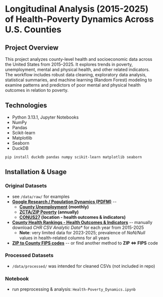 # Longitudinal Analysis (2015-2025) of Health-Poverty Dynamics Across U.S. Counties

## Project Overview

This project analyzes county-level health and socioeconomic data across the United States from 2015–2025. It explores trends in poverty, unemployment, mental and physical health, and other related indicators. The workflow includes robust data cleaning, exploratory data analysis, statistical summaries, and machine learning (Random Forest) modeling to examine patterns and predictors of poor mental and physical health outcomes in relation to poverty.


## Technologies
- Python 3.13.1, Jupyter Notebooks
- NumPy
- Pandas
- Scikit-learn
- Matplotlib
- Seaborn 
- DuckDB

```
pip install duckdb pandas numpy scikit-learn matplotlib seaborn
```

## Installation & Usage
### Original Datasets 
- see `/data/raw/` for examples
- **[Google Research / Population Dynamics (PDFM)](https://github.com/google-research/population-dynamics)** --
    + **[County Unemployment](https://github.com/google-research/population-dynamics/blob/master/data/benchmarks/county_unemployment.csv) (monthly)**
    + **[ZCTA/ZIP Poverty](https://github.com/google-research/population-dynamics/blob/master/data/benchmarks/zcta_poverty.csv) (annually)**
    + **[CONUS27](https://github.com/google-research/population-dynamics/blob/master/data/benchmarks/conus27.csv) (location - health outcomes & indicators)** 
- **[County Health Rankings - Health Outcomes & Indicators](https://www.countyhealthrankings.org/health-data/methodology-and-sources/data-documentation)** -- manually download *CHR CSV Analytic Data** for each year from 2015-2025
    + **Note**: very limited data for 2023-2025; prevalence of *NaN/Null* values in health-related columns for all years
- **[ZIP to County FIPS codes](https://rowzero.io/workbook/8DBEAEC93C53EF406AFD4543/163?ref=fips-codes)** -- or find another method to **ZIP <=> FIPS** code

### Processed Datasets
- `/data/processed/` was intended for cleaned CSVs (not included in repo)

### Notebook

- run preprocessing & analysis: `Health-Poverty_Dynamics.ipynb`